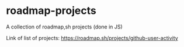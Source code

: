 # roadmap-projects
A collection of roadmap,sh projects (done in JS)

Link of list of projects: https://roadmap.sh/projects/github-user-activity
